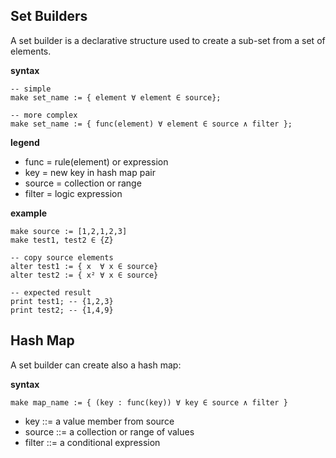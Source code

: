 ## Set Builders

A set builder is a declarative structure used to create a sub-set from a set of elements.

**syntax**
```
-- simple
make set_name := { element ∀ element ∈ source};

-- more complex
make set_name := { func(element) ∀ element ∈ source ∧ filter };
```

**legend**

* func = rule(element) or expression
* key  = new key in hash map pair
* source = collection or range
* filter = logic expression

**example**
```
make source := [1,2,1,2,3]
make test1, test2 ∈ {Z}

-- copy source elements
alter test1 := { x  ∀ x ∈ source}
alter test2 := { x² ∀ x ∈ source}

-- expected result
print test1; -- {1,2,3}
print test2; -- {1,4,9}
```

## Hash Map

A set builder can create also a hash map:

**syntax**

```
make map_name := { (key : func(key)) ∀ key ∈ source ∧ filter }
```

* key ::= a value member from source
* source ::= a collection or range of values
* filter ::= a conditional expression



